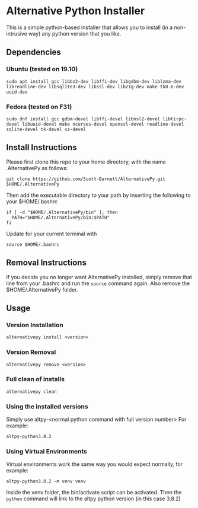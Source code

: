 # Alternative Python Installer
This is a simple python-based installer that allows you to install (in a non-intrusive way) any python version that you like.
## Dependencies
### Ubuntu (tested on 19.10)
```
sudo apt install gcc libbz2-dev libffi-dev libgdbm-dev liblzma-dev libreadline-dev libsqlite3-dev libssl-dev libz1g-dev make tk8.6-dev uuid-dev
```
### Fedora (tested on F31)
```
sudo dnf install gcc gdbm-devel libffi-devel libnsl2-devel libtirpc-devel libuuid-devel make ncurses-devel openssl-devel readline-devel sqlite-devel tk-devel xz-devel
```
## Install Instructions
Please first clone this repo to your home directory, with the name .AlternativePy as follows:
```
git clone https://github.com/Scott-Barnett/AlternativePy.git $HOME/.AlternativePy
```
Then add the executable directory to your path by inserting the following to your $HOME/.bashrc
```
if [ -d "$HOME/.AlternativePy/bin" ]; then
  PATH="$HOME/.AlternativePy/bin:$PATH"
fi
```
Update for your current terminal with
```
source $HOME/.bashrc
```
## Removal Instructions
If you decide you no longer want AlternativePy installed, simply remove that line from your .bashrc and run the `source` command again. Also remove the $HOME/.AlternativePy folder.
## Usage
### Version Installation
```
alternativepy install <version>
```
### Version Removal
```
alternativepy remove <version>
```
### Full clean of installs
```
alternativepy clean
```
### Using the installed versions
Simply use altpy-\<normal python command with full version number\>
For example:
```
altpy-python3.8.2
```
### Using Virtual Environments
Virtual environments work the same way you would expect normally, for example:
```
altpy-python3.8.2 -m venv venv
```
Inside the venv folder, the bin/activate script can be activated. Then the `python` command will link to the altpy python version (in this case 3.8.2)
